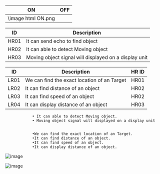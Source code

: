 |ON|OFF|
|:--:|:--:|
|\image html ON.png||

| ID | Description |
|--|--|
| HR01 | It can send echo to find object  |
| HR02 | It can able to detect Moving object |
| HR03 | Moving object signal will displayed on a display unit |




| ID | Description | HR ID |
|--|--|--|
| LR01 |We can find the exact location of an Target | HR01|
| LR02 |It can find distance of an object  | HR02|
|LR03 | It can find speed of an object  | HR02|
| LR04 |It can display distance of an object | HR03|



                • It can able to detect Moving object.
                • Moving object signal will displayed on a display unit
                
                
                •We can find the exact location of an Target.
                •It can find distance of an object.
                •It can find speed of an object.
                •It can display distance of an object.
                
![image](https://user-images.githubusercontent.com/98812442/155663585-024e6fdc-d504-4994-bcc0-a4ef8a591c54.png)

![image](https://user-images.githubusercontent.com/98812442/155664071-f1401c47-6a34-4fed-8593-d42cb7ab748b.png)


